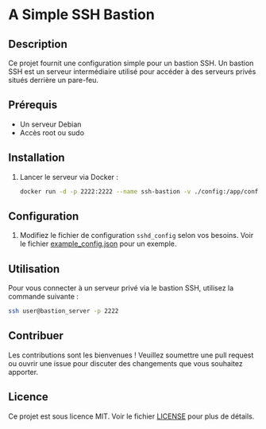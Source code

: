 # A Simple SSH Bastion

## Description
Ce projet fournit une configuration simple pour un bastion SSH. Un bastion SSH est un serveur intermédiaire utilisé pour accéder à des serveurs privés situés derrière un pare-feu.

## Prérequis
- Un serveur Debian
- Accès root ou sudo

## Installation
1. Lancer le serveur via Docker :
    ```bash
    docker run -d -p 2222:2222 --name ssh-bastion -v ./config:/app/config -v ./server_connection_keys:/app/server_connection_keys -v ./user_keys:/app/user_keys -v ./logs:/app/logs monsieurplacard/a-simple-ssh-bastion
    ```

## Configuration
1. Modifiez le fichier de configuration `sshd_config` selon vos besoins. Voir le fichier [example_config.json](example_config.json) pour un exemple.

## Utilisation
Pour vous connecter à un serveur privé via le bastion SSH, utilisez la commande suivante :
```bash
ssh user@bastion_server -p 2222
```

## Contribuer
Les contributions sont les bienvenues ! Veuillez soumettre une pull request ou ouvrir une issue pour discuter des changements que vous souhaitez apporter.

## Licence
Ce projet est sous licence MIT. Voir le fichier [LICENSE](LICENSE) pour plus de détails.
